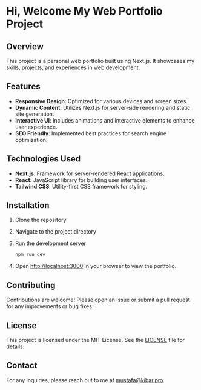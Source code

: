 # Hi, Welcome My Web Portfolio Project

## Overview

This project is a personal web portfolio built using Next.js. It showcases my skills, projects, and experiences in web development.

## Features

- **Responsive Design**: Optimized for various devices and screen sizes.
- **Dynamic Content**: Utilizes Next.js for server-side rendering and static site generation.
- **Interactive UI**: Includes animations and interactive elements to enhance user experience.
- **SEO Friendly**: Implemented best practices for search engine optimization.

## Technologies Used

- **Next.js**: Framework for server-rendered React applications.
- **React**: JavaScript library for building user interfaces.
- **Tailwind CSS**: Utility-first CSS framework for styling.

## Installation

1. Clone the repository

2. Navigate to the project directory

3. Run the development server

   ```bash
   npm run dev
   ```

4. Open [http://localhost:3000](http://localhost:3000) in your browser to view the portfolio.

## Contributing

Contributions are welcome! Please open an issue or submit a pull request for any improvements or bug fixes.

## License

This project is licensed under the MIT License. See the [LICENSE](LICENSE) file for details.

## Contact

For any inquiries, please reach out to me at [mustafa@kibar.pro](mailto:mustafa@kibar.pro).
